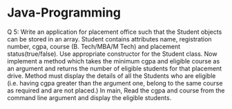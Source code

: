# Java-Programming

Q 5: Write an application for placement office such that the Student objects can be stored in an array. Student contains attributes name, registration number, cgpa, course (B. Tech/MBA/M Tech) and placement status(true/false). Use appropriate constructor for the Student class. Now implement a method which takes the minimum cgpa and eligible course as an argument and returns the number of eligible students for that placement drive. Method must display the details of all the Students who are eligible (i.e. having cgpa greater than the argument one, belong to the same course as required and are not placed.)
In main, Read the cgpa and course from the command line argument and display the eligible students.
